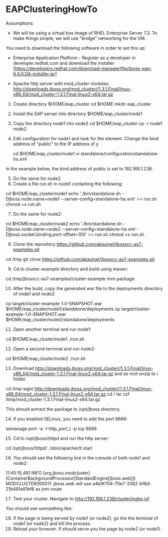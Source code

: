 # EAPClusteringHowTo

Assumptions:

- We will be using a virtual box image of RHEL Enterprise Server 7.3. To make things simple, we will use "bridge" networking for the VM.

You need to download the following software in order to set this up:

- Enterprise Application Platform - Register as a developer in developer.redhat.com and download the installer [https://developers.redhat.com/download-manager/file/jboss-eap-6.4.0.GA-installer.jar]

- Apache http server with mod_cluster modules: http://downloads.jboss.org/mod_cluster//1.3.1.Final/linux-x86_64/mod_cluster-1.3.1.Final-linux2-x64.tar.gz 

1. Create directory $HOME/eap_cluster
   cd $HOME
   mkdir eap_cluster

2. Install the EAP server into directory $HOME/eap_cluster/node1
3. Copy the directory node1 into node2
   cd $HOME/eap_cluster
   cp -r node1 node2

4. Edit configuration for node1 and look for the <interfaces> element. Change the bind address of "public" to the IP address of y

   cd $HOME/eap_cluster/node1
   vi standalone/configuration/standalone-ha.xml 

In the example below, the bind address of public is set to 192.168.1.238.

<interfaces>
        <interface name="management">
            <inet-address value="${jboss.bind.address.management:127.0.0.1}"/>
        </interface>
        <interface name="public">
            <inet-address value="${jboss.bind.address:192.168.1.238}"/>
        </interface>
        <interface name="unsecure">
            <inet-address value="${jboss.bind.address.unsecure:127.0.0.1}"/>
        </interface>
    </interfaces>

5. Do the same for node2
6. Create a file run.sh in node1 containing the following:

cd $HOME/eap_cluster/node1
echo './bin/standalone.sh -Djboss.node.name=node1 --server-config=standalone-ha.xml' >> run.sh
chmod +x run.sh

7. Do the same for node2:

cd $HOME/eap_cluster/node2
echo './bin/standalone.sh -Djboss.node.name=node2 --server-config=standalone-ha.xml -Djboss.socket.binding.port-offset=100' >> run.sh
chmod +x run.sh

8. Clone the repository https://github.com/akquinet/jbosscc-as7-examples.git

cd /tmp
git clone https://github.com/akquinet/jbosscc-as7-examples.git

9. Cd to cluster-example directory and build using maven:

cd /tmp/jbosscc-as7-examples/cluster-example
mvn package

10. After the build, copy the generated war file to the deployments directory of node1 and node2:

cp target/cluster-example-1.0-SNAPSHOT.war $HOME/eap_cluster/node1/standalone/deployments
cp target/cluster-example-1.0-SNAPSHOT.war $HOME/eap_cluster/node2/standalone/deployments

11. Open another terminal and run node1:

cd $HOME/eap_cluster/node1
./run.sh

12. Open a second terminal and run node2:

cd $HOME/eap_cluster/node2
./run.sh

13. Download http://downloads.jboss.org/mod_cluster//1.3.1.Final/linux-x86_64/mod_cluster-1.3.1.Final-linux2-x64.tar.gz and as root unzip to / folder.

cd /tmp
wget http://downloads.jboss.org/mod_cluster//1.3.1.Final/linux-x86_64/mod_cluster-1.3.1.Final-linux2-x64.tar.gz
cd /
tar xzf /tmp/mod_cluster-1.3.1.Final-linux2-x64.tar.gz

This should extract the package to /opt/jboss directory.

14. If you enabled SELinux, you need to add the port 6666:

semanage port -a -t http_port_t -p tcp 6666

15. Cd to /opt/jboss/httpd and run the http server:

cd /opt/jboss/httpd/
./sbin/apachectl start

16. You should see the following line in the console of both node1 and node2:

11:45:15,481 INFO  [org.jboss.modcluster] (ContainerBackgroundProcessor[StandardEngine[jboss.web]]) MODCLUSTER000011: jboss.web will use a4b9f704-70e7-3382-bf8d-21b481e81bf6 as jvm-route

17. Test your cluster. Navigate to http://192.168.1.238/cluster/index.jsf

You should see somoething like:


18. If the page is being served by node1 (or node2), go the the terminal of node1 (or node2) and kill the process.
19. Reload your browser. If should serve you the page by node2 (or node1).


